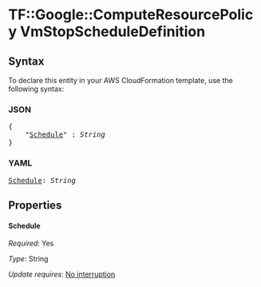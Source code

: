 # TF::Google::ComputeResourcePolicy VmStopScheduleDefinition

## Syntax

To declare this entity in your AWS CloudFormation template, use the following syntax:

### JSON

<pre>
{
    "<a href="#schedule" title="Schedule">Schedule</a>" : <i>String</i>
}
</pre>

### YAML

<pre>
<a href="#schedule" title="Schedule">Schedule</a>: <i>String</i>
</pre>

## Properties

#### Schedule

_Required_: Yes

_Type_: String

_Update requires_: [No interruption](https://docs.aws.amazon.com/AWSCloudFormation/latest/UserGuide/using-cfn-updating-stacks-update-behaviors.html#update-no-interrupt)

